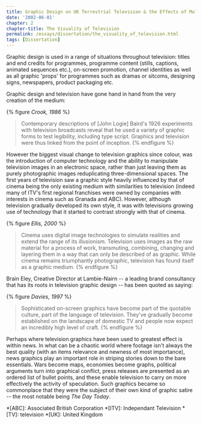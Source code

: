 ```yaml
---
title: Graphic Design on UK Terrestrial Television & the Effects of Multi-Channel Growth
date: '2002-06-01'
chapter: 2
chapter-title: The Visuality of Television
permalink: /essays/dissertation/the_visuality_of_television.html
tags: [Dissertation]
---
```

Graphic design is used in a range of situations throughout television: titles and end credits for programmes, programme content (stills, captions, animated sequences etc.), on-screen promotion, channel identities as well as all graphic 'props' for programmes such as dramas or sitcoms, designing signs, newspapers, product packaging etc.

Graphic design and television have gone hand in hand from the very creation of the medium:

{% figure <cite>Crook, 1986</cite> %}
> Contemporary descriptions of [John Logie] Baird's 1926 experiments with television broadcasts reveal that he used a variety of graphic forms to test legibility, including type script. Graphics and television were thus linked from the point of inception.
{% endfigure %}

However the biggest visual change to television graphics since colour, was the introduction of computer technology and the ability to manipulate television images in an electronic space, rather than just leaving them as purely photographic images reduplicating three-dimensional spaces. The first years of television saw a graphic style heavily influenced by that of cinema being the only existing medium with similarities to television (indeed many of ITV's first regional franchises were owned by companies with interests in cinema such as Granada and ABC). However, although television gradually developed its own style, it was with televisions growing use of technology that it started to contrast strongly with that of cinema.

{% figure <cite>Ellis, 2000</cite> %}
> Cinema uses digital image technologies to simulate realities and extend the range of its illusionism. Television uses images as the raw material for a process of work, transmuting, combining, changing and layering them in a way that can only be described of as graphic. While cinema remains triumphantly photographic, television has found itself as a graphic medium.
{% endfigure %}

Brain Eley, Creative Director at Lambie-Nairn -- a leading brand consultancy that has its roots in television graphic design -- has been quoted as saying:

{% figure <cite>Davies, 1997</cite> %}
> Sophisticated on-screen graphics have become part of the quotable culture, part of the language of television. They've gradually become established on the landscape of domestic TV and people now expect an incredibly high level of craft.
{% endfigure %}

Perhaps where television graphics have been used to greatest effect is within news. In what can be a chaotic world where footage isn't always the best quality (with an items relevance and newness of most importance), news graphics play an important role in striping stories down to the bare essentials. Wars become maps, economies become graphs, political arguments turn into graphical conflict, press releases are presented as an ordered list of bullet points, and these enable television to carry on more effectively the activity of speculation. Such graphics became so commonplace that they were the subject of their own kind of graphic satire -- the most notable being <cite>The Day Today</cite>.

*[ABC]: Associated British Corporation
*[ITV]: Independant Television
*[TV]: television
*[UK]: United Kingdom